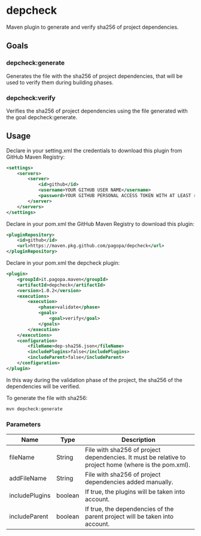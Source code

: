 # depcheck
Maven plugin to generate and verify sha256 of project dependencies.

## Goals
### depcheck:generate
Generates the file with the sha256 of project dependencies, that will be used to verify them during building phases.

### depcheck:verify
Verifies the sha256 of project dependencies using the file generated with the goal depcheck:generate.

## Usage
Declare in your setting.xml the credentials to download this plugin from GitHub Maven Registry:

```xml
<settings>
	<servers>
		<server>
			<id>github</id>
			<username>YOUR GITHUB USER NAME</username>
			<password>YOUR GITHUB PERSONAL ACCESS TOKEN WITH AT LEAST read:packages SCOPE</password>
		</server>
	</servers>
</settings>
```

Declare in your pom.xml the GitHub Maven Registry to download this plugin:

```xml
<pluginRepository>
	<id>github</id>
	<url>https://maven.pkg.github.com/pagopa/depcheck</url>
</pluginRepository>
```

Declare in your pom.xml the depcheck plugin:

```xml
<plugin>
	<groupId>it.pagopa.maven</groupId>
	<artifactId>depcheck</artifactId>
	<version>1.0.2</version>
	<executions>
		<execution>
			<phase>validate</phase>
			<goals>
				<goal>verify</goal>
			</goals>
		</execution>
	</executions>
	<configuration>
		<fileName>dep-sha256.json</fileName>
		<includePlugins>false</includePlugins>
		<includeParent>false</includeParent>
	</configuration>
</plugin>
```

In this way during the validation phase of the project, the sha256 of the dependencies will be verified.

To generate the file with sha256:

```bash
mvn depcheck:generate
```

### Parameters
| Name           | Type    | Description                                                                                           |
| -------------- | ------- | ----------------------------------------------------------------------------------------------------- |
| fileName       | String  | File with sha256 of project dependencies. It must be relative to project home (where is the pom.xml). |
| addFileName    | String  | File with sha256 of project dependencies added manually.                                              |
| includePlugins | boolean | If true, the plugins will be taken into account.                                                      |
| includeParent  | boolean | If true, the dependencies of the parent project will be taken into account.                           |